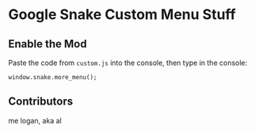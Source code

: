 # Google Snake Custom Menu Stuff

## Enable the Mod
Paste the code from `custom.js` into the console, then type in the console:
```
window.snake.more_menu();
```

## Contributors
me logan, aka al
